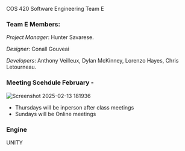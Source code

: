 COS 420 Software Engineering Team E

### Team E Members: 

_Project Manager_: Hunter Savarese.

_Designer_: Conall Gouveai

_Developers_: Anthony Veilleux, Dylan McKinney, Lorenzo Hayes, Chris Letourneau.

### Meeting Scehdule February - 

![Screenshot 2025-02-13 181936](https://github.com/user-attachments/assets/26b7b69e-41bf-4e3d-8e37-54f46d45c7b2)

- Thursdays will be inperson after class meetings
- Sundays will be Online meetings


### Engine
UNITY
